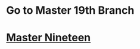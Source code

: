<h1>Go to Master 19th Branch</h1>
<h1><a href= 'https://github.com/AvinandanBose/FlashChat_Flutter_x_Firebase_Cloud_Firestore_Updates/tree/master_nineteen'>Master Nineteen</a></h1>

